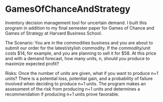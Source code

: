 GamesOfChanceAndStrategy
========================

Inventory decision management tool for uncertain demand. I built this program in addition to my final semester paper for Games of Chance and Games of Strategy at Harvard Business School. 

The Scenario: You are in the commodities business and you are about to submit our order for the latest/stylish commodity. If the commodity/unit costs $14, for example, and you are planning to sell it for $58. At this price and with a demand forecast, how many units, n, should you produce to maximize expected profit?

Risks: Once the number of units are given, what if you want to produce n+1 units? There is a potential loss, potential gain, and a probability of failure involved when deciding to produce n+1 units. The program makes an assessment of the risk from producing n+1 units and determines a recommendation if producing n+1 units prove favorable.

